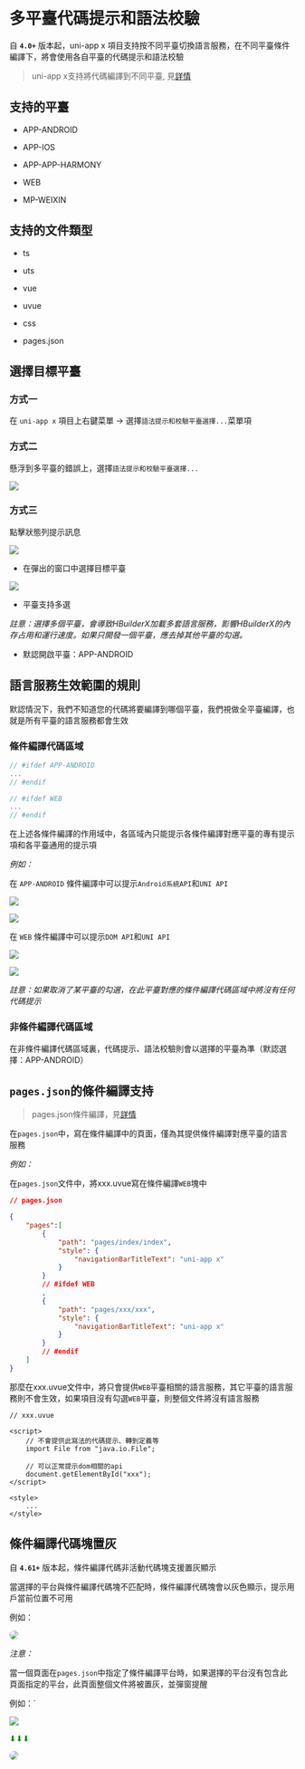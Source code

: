 # 多平臺代碼提示和語法校驗

自 **`4.0+`** 版本起，uni-app x 項目支持按不同平臺切換語言服務，在不同平臺條件編譯下，將會使用各自平臺的代碼提示和語法校驗

> uni-app x支持將代碼編譯到不同平臺, 見[詳情](https://uniapp.dcloud.net.cn/tutorial/platform.html)

## 支持的平臺

- APP-ANDROID

- APP-IOS

- APP-APP-HARMONY

- WEB

- MP-WEIXIN

## 支持的文件類型

- ts

- uts

- vue

- uvue

- css

- pages.json

## 選擇目標平臺

### 方式一

在 `uni-app x` 項目上右鍵菜單 -> 選擇`語法提示和校驗平臺選擇...`菜單項

### 方式二

懸浮到多平臺的錯誤上，選擇`語法提示和校驗平臺選擇...`

![](https://web-ext-storage.dcloud.net.cn/hx/language-service-target-support/1_new.jpg)

### 方式三

點擊狀態列提示訊息

![](https://web-ext-storage.dcloud.net.cn/hx/language_service_status_bar_message.png)

- 在彈出的窗口中選擇目標平臺

![](https://web-ext-storage.dcloud.net.cn/hx/language-service-target-support/target_controler.png)

- 平臺支持多選

*註意：選擇多個平臺，會導致HBuilderX加載多套語言服務，影響HBuilderX的內存占用和運行速度。如果只開發一個平臺，應去掉其他平臺的勾選。*

- 默認開啟平臺：APP-ANDROID


## 語言服務生效範圍的規則

默認情況下，我們不知道您的代碼將要編譯到哪個平臺，我們視做全平臺編譯，也就是所有平臺的語言服務都會生效

### 條件編譯代碼區域

```js
// #ifdef APP-ANDROID
...
// #endif
```

```js
// #ifdef WEB
...
// #endif
```

在上述各條件編譯的作用域中，各區域內只能提示各條件編譯對應平臺的專有提示項和各平臺通用的提示項

*例如：*

在 `APP-ANDROID` 條件編譯中可以提示`Android系統API`和`UNI API`

![](https://web-ext-storage.dcloud.net.cn/hx/language-service-target-support/2_new.jpg)

![](https://web-ext-storage.dcloud.net.cn/hx/language-service-target-support/3_new.jpg)

在 `WEB` 條件編譯中可以提示`DOM API`和`UNI API`

![](https://web-ext-storage.dcloud.net.cn/hx/language-service-target-support/4_new.jpg)

![](https://web-ext-storage.dcloud.net.cn/hx/language-service-target-support/5_new.jpg)

*註意：如果取消了某平臺的勾選，在此平臺對應的條件編譯代碼區域中將沒有任何代碼提示*

### 非條件編譯代碼區域

在非條件編譯代碼區域裏，代碼提示、語法校驗則會以選擇的平臺為準（默認選擇：APP-ANDROID）

## `pages.json`的條件編譯支持

> pages.json條件編譯，見[詳情](https://uniapp.dcloud.net.cn/tutorial/platform.html#pages-json-%E7%9A%84%E6%9D%A1%E4%BB%B6%E7%BC%96%E8%AF%91)

在`pages.json`中，寫在條件編譯中的頁面，僅為其提供條件編譯對應平臺的語言服務

*例如：*

在`pages.json`文件中，將xxx.uvue寫在條件編譯`WEB`塊中

```json
// pages.json

{
    "pages":[
		{
			"path": "pages/index/index",
			"style": {
				"navigationBarTitleText": "uni-app x"
			}
		}
        // #ifdef WEB
        ,
        {
            "path": "pages/xxx/xxx",
            "style": {
            	"navigationBarTitleText": "uni-app x"
            }
        }
        // #endif
    ]
}
```

那麼在xxx.uvue文件中，將只會提供`WEB`平臺相關的語言服務，其它平臺的語言服務則不會生效，如果項目沒有勾選`WEB`平臺，則整個文件將沒有語言服務
```vue
// xxx.uvue

<script>
    // 不會提供此寫法的代碼提示、轉到定義等
    import File from "java.io.File";

    // 可以正常提示dom相關的api
    document.getElementById("xxx");
</script>

<style>
    ...
</style>
```

## 條件編譯代碼塊置灰

自 **`4.61+`** 版本起，條件編譯代碼非活動代碼塊支援置灰顯示

當選擇的平台與條件編譯代碼塊不匹配時，條件編譯代碼塊會以灰色顯示，提示用戶當前位置不可用

例如：

<img style="border-radius:10px;" src="https://web-ext-storage.dcloud.net.cn/hx/language-service-target-support/target_graying_example_3.png" />

*注意：*

當一個頁面在`pages.json`中指定了條件編譯平台時，如果選擇的平台沒有包含此頁面指定的平台，此頁面整個文件將被置灰，並彈窗提醒

例如：`

![](https://web-ext-storage.dcloud.net.cn/hx/language-service-target-support/pages_json_conditional_compilation_example.png)

<span style="color:green;">⬇︎⬇︎⬇︎</span>

<img style="border-radius:10px;" src="https://web-ext-storage.dcloud.net.cn/hx/language-service-target-support/pages_json_graying_example.png" />